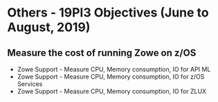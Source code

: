 # Others - 19PI3 Objectives (June to August, 2019)

## Measure the cost of running Zowe on z/OS
* Zowe Support - Measure CPU, Memory consumption, IO for API ML
* Zowe Support - Measure CPU, Memory consumption, IO for z/OS Services
* Zowe Support - Measure CPU, Memory consumption, IO for ZLUX


